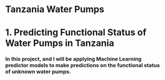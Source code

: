 # Tanzania Water Pumps
# 1. Predicting Functional Status of Water Pumps in Tanzania
### In this project, and I will be applying Machine Learning predictor models to make predictions on the functional status of unknown water pumps.
